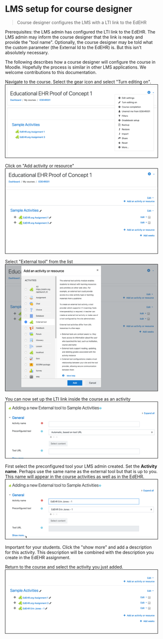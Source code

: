 # LMS setup for course designer

> Course designer configures the LMS with a LTI link to the EdEHR

Prerequisites: the LMS admin has configured the LTI link to the EdEHR. The LMS admin may inform the course designer that the link is ready and provide the "tool name".  Optionally, the course designer may be told what the custom parameter (the External Id to the EdEHR) is. But this isn't absolutely necessary.

The following describes how a course designer will configure the course in Moodle.  Hopefully the process is similar in other LMS applications. We welcome contributions to this documentation.

Navigate to the course.  Select the gear icon and select "Turn editing on".
![1]

Click on "Add activity or resource"
![2]

Select "External tool" from the list
![3]

You can now set up the LTI link inside the course as an activity
![4]

First select the preconfigured tool your LMS admin created. Set the **Activity name**.  Perhaps use the same name as the external tool but that is up to you. This name will appear in the course activities as well as in the EdEHR.
![5]

Important for your students.  Click the "show more" and add a description for this activity.  This description will be combined with the description you create in the EdEHR assignment. 

Return to the course and select the activity you just added.
![6]

[1]: ../images/moodle-course-activate-edit.png "Activate editing of course in Moodle"
[2]: ../images/moodle-course-edit-enabled.png "Editing activated"
[3]: ../images/moodle-course-add-activity.png "Add activity"
[4]: ../images/moodle-course-activity-select-start.png "Activity selection"
[5]: ../images/moodle-course-activity-select-end.png "Selected activity"
[6]: ../images/moodle-course-activity-added.png "Activity added"